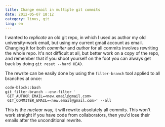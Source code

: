 ```yaml
---
title: Change email in multiple git commits
date: 2012-05-07 18:12
category: linus, git
lang: en
---
```


I wanted to *replicate* an old git repo, in which I used as author my old university-work email,
but using my current gmail account as email. Changing it for both *commiter* and *author* for all
commits involves rewriting the whole repo. It's not difficult at all, but better work on a copy of
the repo, and remember that if you shoot yourself on the foot you can always get back by doing `git
reset --hard HEAD`.

The rewrite can be easily done by using the `filter-branch` tool applied to all branches at once:

	code-block::bash
	git filter-branch --env-filter '
	 GIT_AUTHOR_EMAIL=<new.email@gmail.com>
	 GIT_COMMITER_EMAIL=<new.email@gmail.com>' --all

This is the *nuclear* way, it will rewrite absolutely all commits. This won't work straight if you
have code from collaborators, then you'd lose their emails after the unconditional rewrite.
